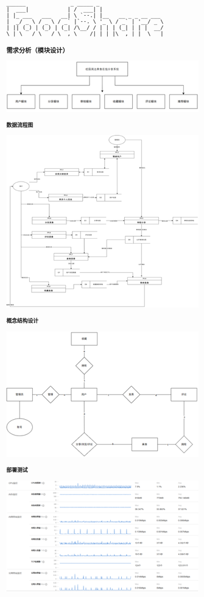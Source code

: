 <pre>
______              _ _____ _   
|  ___|            | /  ___| |  
| |_ ___   ___   __| \ `--.| |__   __ _ _ __ ___  
|  _/ _ \ / _ \ / _` |`--. \ '_ \ / _` | '__/ _ \  
| || (_) | (_) | (_| /\__/ / | | | (_| | | |  __/  
\_| \___/ \___/ \__,_\____/|_| |_|\__,_|_|  \___|                               
</pre>

### 需求分析（模块设计）

![image-20250717000525181](asset/README/image-20250717000525181.png)

#### 数据流程图

![image-20250717000313149](asset/README/image-20250717000313149.png)

#### 概念结构设计

![image-20250717000343365](asset/README/image-20250717000343365.png)

#### 部署测试

![image-20250717000454966](asset/README/image-20250717000454966.png)
